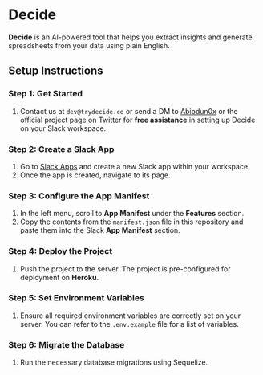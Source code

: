 # Decide

**Decide** is an AI-powered tool that helps you extract insights and generate spreadsheets from your data using plain English.

## Setup Instructions

### Step 1: Get Started
1. Contact us at `dev@trydecide.co` or send a DM to [Abiodun0x](https://twitter.com/Abiodun0x) or the official project page on Twitter for **free assistance** in setting up Decide on your Slack workspace.

### Step 2: Create a Slack App
1. Go to [Slack Apps](https://app.slack.com/) and create a new Slack app within your workspace.
2. Once the app is created, navigate to its page.

### Step 3: Configure the App Manifest
1. In the left menu, scroll to **App Manifest** under the **Features** section.
2. Copy the contents from the `manifest.json` file in this repository and paste them into the Slack **App Manifest** section.

### Step 4: Deploy the Project
1. Push the project to the server. The project is pre-configured for deployment on **Heroku**.

### Step 5: Set Environment Variables
1. Ensure all required environment variables are correctly set on your server. You can refer to the `.env.example` file for a list of variables.

### Step 6: Migrate the Database
1. Run the necessary database migrations using Sequelize.
